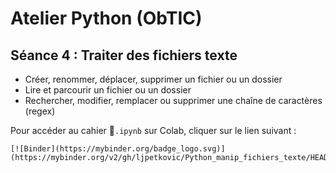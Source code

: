 # Atelier Python (ObTIC)

 ## Séance 4 : Traiter des fichiers texte 

* Créer, renommer, déplacer, supprimer un fichier ou un dossier 
* Lire et parcourir un fichier ou un dossier 
* Rechercher, modifier, remplacer ou supprimer une chaîne de caractères (regex)



Pour accéder au cahier `.ipynb` sur Colab, cliquer sur le lien suivant :

```
[![Binder](https://mybinder.org/badge_logo.svg)](https://mybinder.org/v2/gh/ljpetkovic/Python_manip_fichiers_texte/HEAD)
```